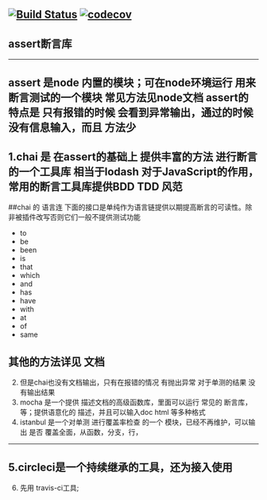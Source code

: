 [![Build Status](https://travis-ci.org/Likj/unit-test.svg?branch=master)](https://travis-ci.org/Likj/unit-test)
[![codecov](https://codecov.io/gh/Likj/unit-test/branch/master/graph/badge.svg)](https://codecov.io/gh/Likj/unit-test)
---
## assert断言库
---
assert 是node 内置的模块；可在node环境运行  用来断言测试的一个模块  常见方法见node文档 
assert的特点是 只有报错的时候 会看到异常输出，通过的时候 没有信息输入，而且 方法少
----
1.chai  是 在assert的基础上 提供丰富的方法 进行断言的一个工具库 相当于lodash 对于JavaScript的作用，常用的断言工具库提供BDD TDD 风范
---
##chai 的 语言连
下面的接口是单纯作为语言链提供以期提高断言的可读性。除非被插件改写否则它们一般不提供测试功能
+ to
+ be
+ been
+ is
+ that
+ which
+ and
+ has
+ have
+ with
+ at
+ of
+ same
## 其他的方法详见 文档
2. 但是chai也没有文档输出，只有在报错的情况 有抛出异常 对于单测的结果 没有输出结果
3. mocha 是一个提供 描述文档的高级函数库，里面可以运行 常见的 断言库，等；提供语意化的 描述，并且可以输入doc html 等多种格式
4. istanbul 是一个对单测 进行覆盖率检查 的一个 模块，已经不再维护，可以输出 是否 覆盖全面，从函数，分支，行，
---
5.circleci是一个持续继承的工具，还为接入使用
---
6. 先用 travis-ci工具;

